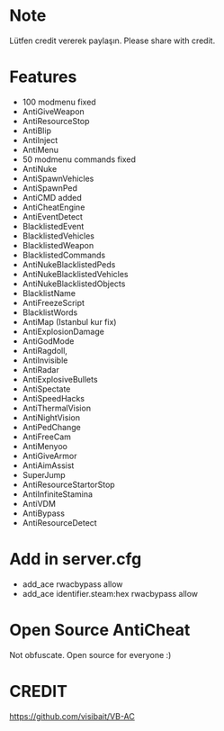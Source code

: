 # Note
Lütfen credit vererek paylaşın.
Please share with credit.

# Features
+ 100 modmenu fixed 
+ AntiGiveWeapon
+ AntiResourceStop 
+ AntiBlip 
+ AntiInject 
+ AntiMenu
+ 50 modmenu commands fixed
+ AntiNuke
+ AntiSpawnVehicles 
+ AntiSpawnPed 
+ AntiCMD added 
+ AntiCheatEngine 
+ AntiEventDetect
+ BlacklistedEvent
+ BlacklistedVehicles
+ BlacklistedWeapon
+ BlacklistedCommands
+ AntiNukeBlacklistedPeds
+ AntiNukeBlacklistedVehicles
+ AntiNukeBlacklistedObjects
+ BlacklistName
+ AntiFreezeScript
+ BlacklistWords
+ AntiMap (Istanbul kur fix)
+ AntiExplosionDamage
+ AntiGodMode
+ AntiRagdoll,
+ AntiInvisible
+ AntiRadar
+ AntiExplosiveBullets
+ AntiSpectate
+ AntiSpeedHacks
+ AntiThermalVision
+ AntiNightVision
+ AntiPedChange
+ AntiFreeCam
+ AntiMenyoo
+ AntiGiveArmor
+ AntiAimAssist
+ SuperJump
+ AntiResourceStartorStop
+ AntiInfiniteStamina
+ AntiVDM
+ AntiBypass
+ AntiResourceDetect

# Add in server.cfg

+ add_ace rwacbypass allow 
+ add_ace identifier.steam:hex rwacbypass allow


# Open Source AntiCheat
Not obfuscate. Open source for everyone :)

# CREDIT

https://github.com/visibait/VB-AC
